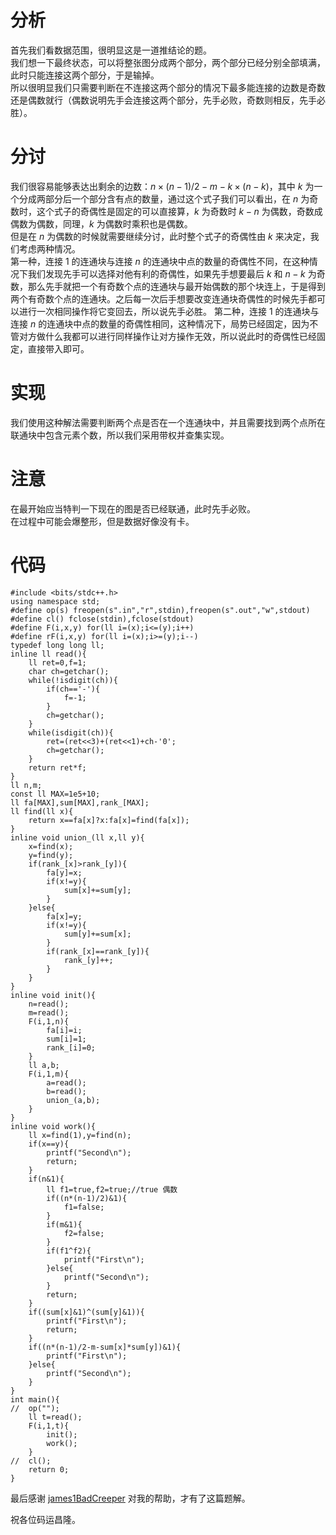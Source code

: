 # 分析
首先我们看数据范围，很明显这是一道推结论的题。  
我们想一下最终状态，可以将整张图分成两个部分，两个部分已经分别全部填满，此时只能连接这两个部分，于是输掉。  
所以很明显我们只需要判断在不连接这两个部分的情况下最多能连接的边数是奇数还是偶数就行（偶数说明先手会连接这两个部分，先手必败，奇数则相反，先手必胜）。

# 分讨
我们很容易能够表达出剩余的边数：$n \times (n-1)/2-m-k \times (n-k)$，其中 $k$ 为一个分成两部分后一个部分含有点的数量，通过这个式子我们可以看出，在 $n$ 为奇数时，这个式子的奇偶性是固定的可以直接算，$k$ 为奇数时 $k-n$ 为偶数，奇数成偶数为偶数，同理，$k$ 为偶数时乘积也是偶数。  
但是在 $n$ 为偶数的时候就需要继续分讨，此时整个式子的奇偶性由 $k$ 来决定，我们考虑两种情况。  
第一种，连接 $1$ 的连通块与连接 $n$ 的连通块中点的数量的奇偶性不同，在这种情况下我们发现先手可以选择对他有利的奇偶性，如果先手想要最后 $k$ 和 $n-k$ 为奇数，那么先手就把一个有奇数个点的连通块与最开始偶数的那个块连上，于是得到两个有奇数个点的连通块。之后每一次后手想要改变连通块奇偶性的时候先手都可以进行一次相同操作将它变回去，所以说先手必胜。
第二种，连接 $1$ 的连通块与连接 $n$ 的连通块中点的数量的奇偶性相同，这种情况下，局势已经固定，因为不管对方做什么我都可以进行同样操作让对方操作无效，所以说此时的奇偶性已经固定，直接带入即可。

# 实现
我们使用这种解法需要判断两个点是否在一个连通块中，并且需要找到两个点所在联通块中包含元素个数，所以我们采用带权并查集实现。

# 注意
在最开始应当特判一下现在的图是否已经联通，此时先手必败。  
在过程中可能会爆整形，但是数据好像没有卡。

# 代码
```
#include <bits/stdc++.h>
using namespace std;
#define op(s) freopen(s".in","r",stdin),freopen(s".out","w",stdout)
#define cl() fclose(stdin),fclose(stdout)
#define F(i,x,y) for(ll i=(x);i<=(y);i++)
#define rF(i,x,y) for(ll i=(x);i>=(y);i--)
typedef long long ll;
inline ll read(){
	ll ret=0,f=1;
	char ch=getchar();
	while(!isdigit(ch)){
		if(ch=='-'){
			f=-1;
		}
		ch=getchar();
	}
	while(isdigit(ch)){
		ret=(ret<<3)+(ret<<1)+ch-'0';
		ch=getchar();
	}
	return ret*f;
}
ll n,m;
const ll MAX=1e5+10;
ll fa[MAX],sum[MAX],rank_[MAX];
ll find(ll x){
	return x==fa[x]?x:fa[x]=find(fa[x]);
}
inline void union_(ll x,ll y){
	x=find(x);
	y=find(y);
	if(rank_[x]>rank_[y]){
		fa[y]=x;
		if(x!=y){
			sum[x]+=sum[y];
		}
	}else{
		fa[x]=y;
		if(x!=y){
			sum[y]+=sum[x];
		}
		if(rank_[x]==rank_[y]){
			rank_[y]++;
		}
	}
}
inline void init(){
	n=read();
	m=read();
	F(i,1,n){
		fa[i]=i;
		sum[i]=1;
		rank_[i]=0;
	}
	ll a,b;
	F(i,1,m){
		a=read();
		b=read();
		union_(a,b);
	}
}
inline void work(){
	ll x=find(1),y=find(n);
	if(x==y){
		printf("Second\n");
		return;
	}
	if(n&1){
		ll f1=true,f2=true;//true 偶数 
		if((n*(n-1)/2)&1){
			f1=false;
		}
		if(m&1){
			f2=false;
		}
		if(f1^f2){
			printf("First\n");
		}else{
			printf("Second\n");
		}
		return;
	}
	if((sum[x]&1)^(sum[y]&1)){
		printf("First\n");
		return;
	}
	if((n*(n-1)/2-m-sum[x]*sum[y])&1){
		printf("First\n");
	}else{
		printf("Second\n");
	}
}
int main(){
//	op("");
	ll t=read();
	F(i,1,t){
		init();
		work();
	}
//	cl();
	return 0;
}

```
最后感谢 [james1BadCreeper](https://www.luogu.com.cn/user/187051) 对我的帮助，才有了这篇题解。

祝各位码运昌隆。